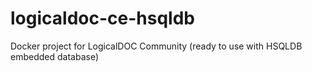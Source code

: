 # logicaldoc-ce-hsqldb
Docker project for LogicalDOC Community (ready to use with HSQLDB embedded database)
